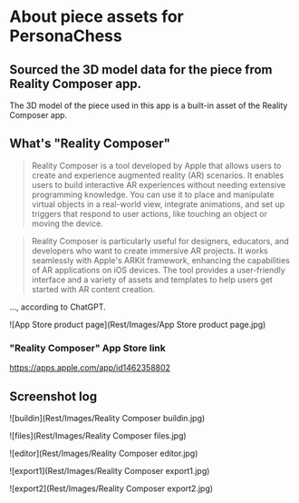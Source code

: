 # About piece assets for PersonaChess

## Sourced the 3D model data for the piece from Reality Composer app.
The 3D model of the piece used in this app is a built-in asset of the Reality Composer app.


## What's "Reality Composer"
> Reality Composer is a tool developed by Apple that allows users to create and experience augmented reality (AR) scenarios. It enables users to build interactive AR experiences without needing extensive programming knowledge. You can use it to place and manipulate virtual objects in a real-world view, integrate animations, and set up triggers that respond to user actions, like touching an object or moving the device.

> Reality Composer is particularly useful for designers, educators, and developers who want to create immersive AR projects. It works seamlessly with Apple's ARKit framework, enhancing the capabilities of AR applications on iOS devices. The tool provides a user-friendly interface and a variety of assets and templates to help users get started with AR content creation.

…, according to ChatGPT.

![App Store product page](Rest/Images/App Store product page.jpg)


### "Reality Composer" App Store link
https://apps.apple.com/app/id1462358802


## Screenshot log
![buildin](Rest/Images/Reality Composer buildin.jpg)

![files](Rest/Images/Reality Composer files.jpg)

![editor](Rest/Images/Reality Composer editor.jpg)

![export1](Rest/Images/Reality Composer export1.jpg)

![export2](Rest/Images/Reality Composer export2.jpg)
